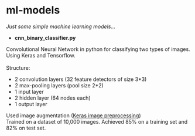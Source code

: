 # ml-models
*Just some simple machine learning models...*

* **cnn_binary_classifier.py**

Convolutional Neural Network in python for classifying two types of images. Using Keras and Tensorflow.<br /><br />
Structure:
- 2 convolution layers (32 feature detectors of size 3\*3)
- 2 max-pooling layers (pool size 2\*2)
- 1 input layer
- 2 hidden layer (64 nodes each)
- 1 output layer

Used image augmentation ([Keras image preprocessing](https://keras.io/preprocessing/image/))
<br /> Trained on a dataset of 10,000 images. Achieved 85% on a training set and 82% on test set.
